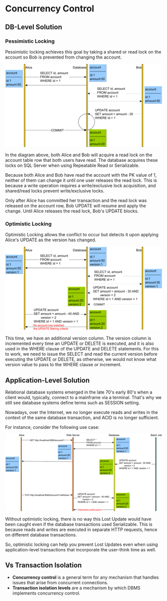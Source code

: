# Concurrency Control

## DB-Level Solution

### Pessimistic Locking

Pessimistic locking achieves this goal by taking a shared or read lock on the account so Bob is prevented from changing the account.

![](concurrency_control/image2.png)

In the diagram above, both Alice and Bob will acquire a read lock on the account table row that both users have read.
The database acquires these locks on SQL Server when using Repeatable Read or Serializable.

Because both Alice and Bob have read the account with the PK value of 1, neither of them can change it until one user releases the read lock.
This is because a write operation requires a write/exclusive lock acquisition, and shared/read locks prevent write/exclusive locks.

Only after Alice has committed her transaction and the read lock was released on the account row, Bob UPDATE will resume and apply the change.
Until Alice releases the read lock, Bob's UPDATE blocks.

### Optimistic Locking

Optimistic Locking allows the conflict to occur but detects it upon applying Alice's UPDATE as the version has changed.

![](concurrency_control/image1.png)

This time, we have an additional version column.
The version column is incremented every time an UPDATE or DELETE is executed, and it is also used in the WHERE clause of the UPDATE and DELETE statements.
For this to work, we need to issue the SELECT and read the current version before executing the UPDATE or DELETE, as otherwise, we would not know what version value to pass to the WHERE clause or increment.

## Application-Level Solution

Relational database systems emerged in the late 70's early 80's when a client would, typically, connect to a mainframe via a terminal. That's why we still see database systems define terms such as SESSION setting.

Nowadays, over the Internet, we no longer execute reads and writes in the context of the same database transaction, and ACID is no longer sufficient.

For instance, consider the following use case:

![](concurrency_control/image3.png)

Without optimistic locking, there is no way this Lost Update would have been caught even if the database transactions used Serializable.
This is because reads and writes are executed in separate HTTP requests, hence on different database transactions.

So, optimistic locking can help you prevent Lost Updates even when using application-level transactions that incorporate the user-think time as well.

## Vs Transaction Isolation

- **Concurrency control** is a general term for any mechanism that handles issues that arise from concurrent connections.
- **Transaction isolation levels** are a mechanism by which DBMS implements concurrency control.
